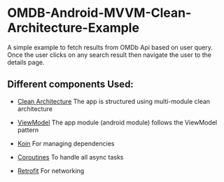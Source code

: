 # OMDB-Android-MVVM-Clean-Architecture-Example

A simple example to fetch results from OMDb Api based on user query.
Once the user clicks on any search result then navigate the user to the details page.

## Different components Used:

- [Clean Architecture](https://blog.cleancoder.com/uncle-bob/2012/08/13/the-clean-architecture.html)
The app is structured using multi-module clean architecture

- [ViewModel](https://developer.android.com/topic/libraries/architecture/viewmodel)
The app module (android module) follows the ViewModel pattern

- [Koin](https://insert-koin.io/)
For managing dependencies

- [Coroutines](https://developer.android.com/kotlin/coroutines)
To handle all async tasks

- [Retrofit](https://square.github.io/retrofit/)
For networking
